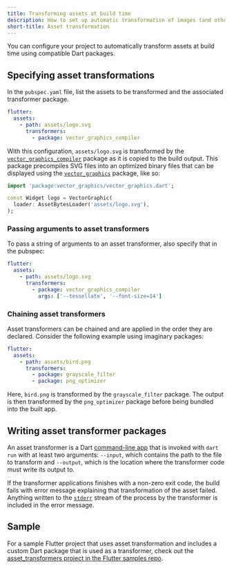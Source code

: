 ```yaml
---
title: Transforming assets at build time
description: How to set up automatic transformation of images (and other assets) in your Flutter app.
short-title: Asset transformation
---
```


You can configure your project to automatically transform assets
at build time using compatible Dart packages.

## Specifying asset transformations

In the `pubspec.yaml` file, list the assets to be transformed and the associated
transformer package.

```yaml
flutter:
  assets:
    - path: assets/logo.svg
      transformers:
        - package: vector_graphics_compiler
```

With this configuration, `assets/logo.svg` is transformed by the
[`vector_graphics_compiler`][] package as it is copied to the build output. This
package precompiles SVG files into an optimized binary files that can be
displayed using the [`vector_graphics`][] package, like so:

<?code-excerpt "ui/assets_and_images/lib/logo.dart (TransformedAsset)"?>
```dart
import 'package:vector_graphics/vector_graphics.dart';

const Widget logo = VectorGraphic(
  loader: AssetBytesLoader('assets/logo.svg'),
);
```

### Passing arguments to asset transformers

To pass a string of arguments to an asset transformer,
also specify that in the pubspec:

```yaml
flutter:
  assets:
    - path: assets/logo.svg
      transformers:
        - package: vector_graphics_compiler
          args: ['--tessellate', '--font-size=14']
```

### Chaining asset transformers

Asset transformers can be chained and are applied in
the order they are declared.
Consider the following example using imaginary packages:

```yaml
flutter:
  assets:
    - path: assets/bird.png
      transformers:
        - package: grayscale_filter
        - package: png_optimizer
```

Here, `bird.png` is transformed by the `grayscale_filter` package.
The output is then transformed by the `png_optimizer` package before being
bundled into the built app.

## Writing asset transformer packages

An asset transformer is a Dart [command-line app][] that is invoked with
`dart run` with at least two arguments: `--input`, which contains the path to
the file to transform and `--output`, which is the location where the
transformer code must write its output to.

If the transformer applications finishes with a non-zero exit code, the build
fails with error message explaining that transformation of the asset failed.
Anything written to the [`stderr`] stream of the process by the transformer is
included in the error message.

## Sample

For a sample Flutter project that uses asset transformation and includes a custom
Dart package that is used as a transformer, check out the
[asset_transformers project in the Flutter samples repo][].

[command-line app]: {{site.dart-site}}tutorials/server/cmdline
[asset_transformers project in the Flutter samples repo]: {{site.repo.samples}}tree/main/asset_transformation
[`vector_graphics_compiler`]: {{site.pub-pkg}}vector_graphics_compiler
[`vector_graphics`]: {{site.pub}}/packages/vector_graphics
[`stderr`]: {{site.api}}flutter/dart-io/Process/stderr.html
